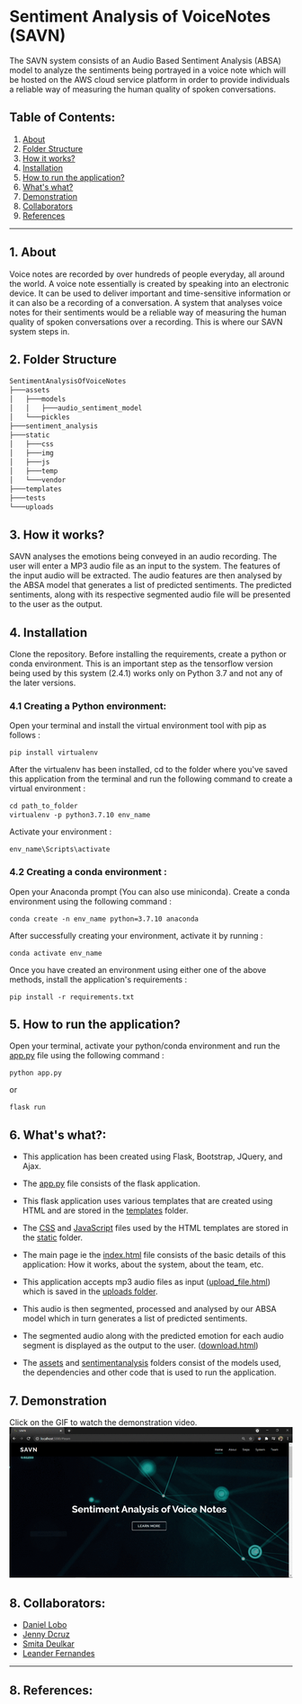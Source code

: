 # **Sentiment Analysis of VoiceNotes (SAVN)**
The SAVN system consists of an Audio Based Sentiment Analysis (ABSA) model to analyze the sentiments being portrayed in a voice note which will be hosted on the AWS cloud service platform in order to provide individuals a reliable way of measuring the human quality of spoken conversations.

## **Table of Contents:**
1. <a href="#About">About</a>
2. <a href="#FS">Folder Structure</a>
3. <a href="#HIW">How it works?</a>
4. <a href="#Inst">Installation</a>
5. <a href="#AppRun">How to run the application?</a>
6. <a href="#WW">What's what?</a>
7. <a href="#Demo">Demonstration</a>
8. <a href="#Collab">Collaborators</a>
9. <a href="#References">References</a>

---

## <a name="About">**1. About**</a>
Voice notes are recorded by over hundreds of people everyday, all around the world. A voice note essentially is created by speaking into an electronic device. It can be used to deliver important and time-sensitive information or it can also be a recording of a conversation.  A system that analyses voice notes for their sentiments would be a reliable way of measuring the human quality of spoken conversations over a recording. This is where our SAVN system steps in.

## <a name="FS">**2. Folder Structure**</a>
```
SentimentAnalysisOfVoiceNotes
├───assets
│   ├───models
│   │   ├───audio_sentiment_model
│   └───pickles
├───sentiment_analysis
├───static
│   ├───css
│   ├───img
│   ├───js
│   ├───temp
│   └───vendor
├───templates
├───tests
└───uploads
```

## <a name="HIW">**3. How it works?**</a>
SAVN analyses the emotions being conveyed in an audio recording. The user will enter a MP3 audio file as an input to the system. The features of the input audio will be extracted. The audio features are then analysed by the ABSA model that generates a list of predicted sentiments. The predicted sentiments, along with its respective segmented audio file will be presented to the user as the output.

## <a name="Inst">**4. Installation**</a>

Clone the repository. Before installing the requirements, create a python or conda environment. This is an important step as the tensorflow version being used by this system (2.4.1) works only on Python 3.7 and not any of the later versions.

### **4.1 Creating a Python environment:**

Open your terminal and install the virtual environment tool with pip as follows :
```
pip install virtualenv
```
After the virtualenv has been installed, cd to the folder where you've saved this application from the terminal and run the following command to create a virtual environment :

```
cd path_to_folder
virtualenv -p python3.7.10 env_name
```

Activate your environment : 
```
env_name\Scripts\activate
```

### **4.2 Creating a conda environment :**

Open your Anaconda prompt (You can also use miniconda). Create a conda environment using the following command :
```
conda create -n env_name python=3.7.10 anaconda
```

After successfully creating your environment, activate it by running :
```
conda activate env_name
```


Once you have created an environment using either one of the above methods, install the application's requirements :
```
pip install -r requirements.txt
```

## <a name="AppRun">**5. How to run the application?**</a>
Open your terminal, activate your python/conda environment and run the [app.py](https://github.com/jendcruz22/SentimentAnalysisOfVoiceNotes/blob/main/app.py) file using the following command :
```
python app.py
```
or
```
flask run
```

## <a name="WW">**6. What's what?:**</a>
* This application has been created using Flask, Bootstrap, JQuery, and Ajax. 

* The [app.py](https://github.com/jendcruz22/SentimentAnalysisOfVoiceNotes/blob/main/app.py) file consists of the flask application. 

* This flask application uses various templates that are created using HTML and are stored in the [templates](https://github.com/jendcruz22/SentimentAnalysisOfVoiceNotes/tree/main/templates) folder.

* The [CSS](https://github.com/jendcruz22/SentimentAnalysisOfVoiceNotes/tree/main/static/css) and [JavaScript](https://github.com/jendcruz22/SentimentAnalysisOfVoiceNotes/tree/main/static/js) files used by the HTML templates are stored in the [static](https://github.com/jendcruz22/SentimentAnalysisOfVoiceNotes/tree/main/static) folder.

* The main page ie the [index.html](https://github.com/jendcruz22/DeepAudiobookTunerApp/blob/master/templates/index.html) file consists of the basic details of this application: How it works, about the system, about the team, etc.

* This application accepts mp3 audio files as input ([upload_file.html](https://github.com/jendcruz22/SentimentAnalysisOfVoiceNotes/blob/main/templates/sentimentanalysis.html)) which is saved in the [uploads folder](https://github.com/jendcruz22/SentimentAnalysisOfVoiceNotes/tree/main/uploads).  
* This audio is then segmented, processed and analysed by our ABSA model which in turn generates a list of predicted sentiments. 
* The segmented audio along with the predicted emotion for each audio segment is displayed as the output to the user. ([download.html](https://github.com/jendcruz22/SentimentAnalysisOfVoiceNotes/blob/main/templates/download.html))
* The [assets](https://github.com/jendcruz22/SentimentAnalysisOfVoiceNotes/tree/main/assets) and [sentimentanalysis](https://github.com/jendcruz22/SentimentAnalysisOfVoiceNotes/tree/main/sentiment_analysis) folders consist of the models used, the dependencies and other code that is used to run the application. 

## <a name="Demo">**7. Demonstration**</a>
Click on the GIF to watch the demonstration video.
[![SAVN System's Demonstration](static/img/SAVN_GIF.gif)](https://www.youtube.com/watch?v=--b-9HrKK6w)

## <a name="Collab">**8. Collaborators:**</a>
*   [Daniel Lobo](https://github.com/danlobo1999)
*   [Jenny Dcruz](https://github.com/jendcruz22)
*   [Smita Deulkar](https://github.com/smita3199)
*   [Leander Fernandes](https://github.com/fernandeslder)
                
---


## <a name="References">**8. References:**</a>
